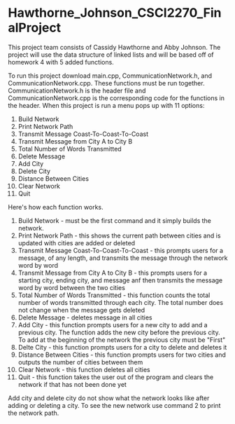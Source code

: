 # Hawthorne_Johnson_CSCI2270_FinalProject
This project team consists of Cassidy Hawthorne and Abby Johnson. The project will use the data structure of linked lists and will be based off of homework 4 with 5 added functions. 

To run this project download main.cpp, CommunicationNetwork.h, and CommunicationNetwork.cpp. These functions must be run together. CommunicationNetwork.h is the header file and CommunicationNetwork.cpp is the corresponding code for the functions in the header.  When this project is run a menu pops up with 11 options:
1. Build Network
2. Print Network Path
3. Transmit Message Coast-To-Coast-To-Coast
4. Transmit Message from City A to City B
5. Total Number of Words Transmitted
6. Delete Message
7. Add City
8. Delete City
9. Distance Between Cities
10. Clear Network
11. Quit

Here's how each function works.
1. Build Network - must be the first command and it simply builds the network.
2. Print Network Path - this shows the current path between cities and is updated with cities are added or deleted
3. Transmit Message Coast-To-Coast-To-Coast - this prompts users for a message, of any length, and transmits the message through the network word by word
4. Transmit Message from City A to City B - this prompts users for a starting city, ending city, and message anf then transmits the message word by word between the two cities
5. Total Number of Words Transmitted - this function counts the total number of words transmitted through each city. The total number does not change when the message gets deleted
6. Delete Message - deletes message in all cities
7. Add City - this function prompts users for a new city to add and a previous city. The function adds the new city before the previous city. To add at the beginning of the network the previous city must be "First"
8. Delte City - this function prompts users for a city to delete and deletes it 
9. Distance Between Cities - this function prompts users for two cities and outputs the number of cities between them
10. Clear Network - this function deletes all cities
11. Quit - this function takes the user out of the program and clears the network if that has not been done yet

Add city and delete city do not show what the network looks like after adding or deleting a city. To see the new network use command 2 to print the network path.
